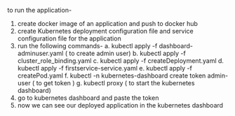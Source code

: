 to run the application-
1. create docker image of an application and push to docker hub 
2. create Kubernetes deployment configuration file and service configuration file for the application
3. run the following  commands-
 a. kubectl apply -f dashboard-adminuser.yaml ( to create admin user)
 b. kubectl apply -f cluster_role_binding.yaml 
 c. kubectl apply -f createDeployment.yaml
 d. kubectl apply -f firstservice-service.yaml
 e. kubectl apply -f createPod.yaml
 f. kubectl -n kubernetes-dashboard create token admin-user ( to get token )
 g. kubectl proxy ( to start the kubernetes dashboard)
4. go to kubernetes dashboard and paste the token 
5. now we can see our deployed application in the kubernetes dashboard
